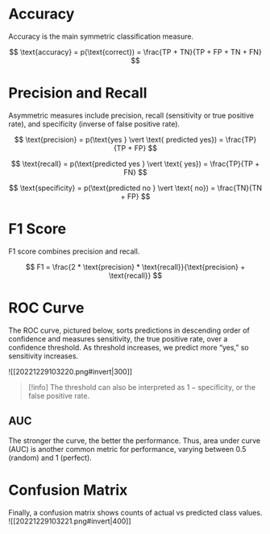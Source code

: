 # Accuracy
Accuracy is the main symmetric classification measure.

$$
\text{accuracy} = p(\text{correct}) = \frac{TP + TN}{TP + FP + TN + FN}
$$


# Precision and Recall
Asymmetric measures include precision, recall (sensitivity or true positive rate), and specificity (inverse of false positive rate).

$$
\text{precision} = p(\text{yes } \vert \text{ predicted yes}) = \frac{TP}{TP + FP}
$$


$$
\text{recall} = p(\text{predicted yes } \vert \text{ yes}) = \frac{TP}{TP + FN}
$$


$$
\text{specificity} = p(\text{predicted no } \vert \text{ no}) = \frac{TN}{TN + FP}
$$


# F1 Score
F1 score combines precision and recall.

$$
F1 = \frac{2 * \text{precision} * \text{recall}}{\text{precision} + \text{recall}}
$$


# ROC Curve
The ROC curve, pictured below, sorts predictions in descending order of confidence and measures sensitivity, the true positive rate, over a confidence threshold. As threshold increases, we predict more “yes,” so sensitivity increases.

![[20221229103220.png#invert|300]]

> [!info]
> The threshold can also be interpreted as $1 - \text{specificity}$, or the false positive rate.

## AUC
The stronger the curve, the better the performance. Thus, area under curve (AUC) is another common metric for performance, varying between $0.5$ (random) and $1$ (perfect).

# Confusion Matrix
Finally, a confusion matrix shows counts of actual vs predicted class values.
![[20221229103221.png#invert|400]]